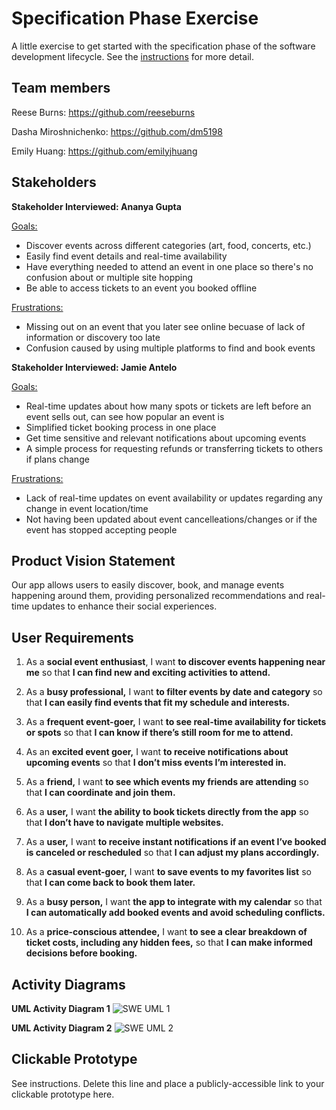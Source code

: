# Specification Phase Exercise

A little exercise to get started with the specification phase of the software development lifecycle. See the [instructions](instructions.md) for more detail.

## Team members

Reese Burns: https://github.com/reeseburns

Dasha Miroshnichenko: https://github.com/dm5198

Emily Huang: https://github.com/emilyjhuang

## Stakeholders

**Stakeholder Interviewed: Ananya Gupta**

<ins>Goals:</ins>
- Discover events across different categories (art, food, concerts, etc.)
- Easily find event details and real-time availability
- Have everything needed to attend an event in one place so there's no confusion about or multiple site hopping
- Be able to access tickets to an event you booked offline

<ins>Frustrations:</ins>
- Missing out on an event that you later see online becuase of lack of information or discovery too late
- Confusion caused by using multiple platforms to find and book events 

**Stakeholder Interviewed: Jamie Antelo**

<ins>Goals:</ins>
-  Real-time updates about how many spots or tickets are left before an event sells out, can see how popular an event is
-  Simplified ticket booking process in one place
-  Get time sensitive and relevant notifications about upcoming events
-  A simple process for requesting refunds or transferring tickets to others if plans change
  
<ins>Frustrations:</ins>
- Lack of real-time updates on event availability or updates regarding any change in event location/time
- Not having been updated about event cancelleations/changes or if the event has stopped accepting people 

## Product Vision Statement

Our app allows users to easily discover, book, and manage events happening around them, providing personalized recommendations and real-time updates to enhance their social experiences.

## User Requirements

1. As a **social event enthusiast**, I want **to discover events happening near me** so that **I can find new and exciting activities to attend.** 

2. As a **busy professional,** I want **to filter events by date and category** so that **I can easily find events that fit my schedule and interests.**

3. As a **frequent event-goer,** I want **to see real-time availability for tickets or spots** so that **I can know if there’s still room for me to attend.**

4. As an **excited event goer,** I want **to receive notifications about upcoming events** so that **I don’t miss events I’m interested in.** 

5. As a **friend,** I want **to see which events my friends are attending** so that **I can coordinate and join them.**

 6. As a **user,** I want **the ability to book tickets directly from the app** so that **I don’t have to navigate multiple websites.** 

7. As a **user,** I want **to receive instant notifications if an event I’ve booked is canceled or rescheduled** so that **I can adjust my plans accordingly.**

8. As a **casual event-goer,** I want **to save events to my favorites list** so that **I can come back to book them later.**

9. As a **busy person,** I want **the app to integrate with my calendar** so that **I can automatically add booked events and avoid scheduling conflicts.**

10. As a **price-conscious attendee,** I want **to see a clear breakdown of ticket costs, including any hidden fees,** so that **I can make informed decisions before booking.**


## Activity Diagrams
**UML Activity Diagram 1**
![SWE UML 1](https://github.com/user-attachments/assets/3d59c1c9-fafa-441a-ad21-c4eb62a2c97d)

**UML Activity Diagram 2**
![SWE UML 2](https://github.com/user-attachments/assets/37e40bc2-46ba-4d6c-820a-ddcb90a10e44)


## Clickable Prototype

See instructions. Delete this line and place a publicly-accessible link to your clickable prototype here.
